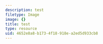 ```yaml
---
description: test
filetype: Image
image: {}
title: test
type: resource
uid: 4652e8a8-b173-4f18-918e-a2ed5d933cb8
---
```

